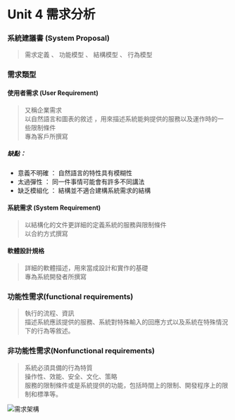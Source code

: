 # Unit 4 需求分析

### 系統建議書 (System Proposal)

> 需求定義 、 功能模型 、 結構模型 、 行為模型

### 需求類型

#### 使用者需求 (User Requirement)

> 又稱企業需求 <br>
> 以自然語言和圖表的敘述 ，用來描述系統能夠提供的服務以及運作時的一些限制條件 <br>
> 專為客戶所撰寫 

##### 缺點：
 * 意義不明確 ： 自然語言的特性具有模糊性 <br>
 * 太過彈性 ： 同一件事情可能會有許多不同講法 <br>
 * 缺乏模組化 ： 結構並不適合建構系統需求的結構 <br>


#### 系統需求 (System Requirement)
> 以結構化的文件更詳細的定義系統的服務與限制條件 <br>
> 以合約方式撰寫

#### 軟體設計規格
> 詳細的軟體描述，用來當成設計和實作的基礎 <br>
> 專為系統開發者所撰寫

### 功能性需求(functional requirements)

> 執行的流程、資訊<br>
> 描述系統應該提供的服務、系統對特殊輸入的回應方式以及系統在特殊情況下的行為等敘述。

### 非功能性需求(Nonfunctional requirements)

> 系統必須具備的行為特質 <br>
> 操作性、效能、安全、文化、策略 <br>
> 服務的限制條件或是系統提供的功能，包括時間上的限制、開發程序上的限制和標準等。


![需求架構](/需求結構.png "需求架構")